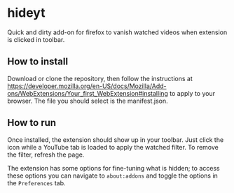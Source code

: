 # hideyt

Quick and dirty add-on for firefox to vanish watched videos when extension is clicked in toolbar.

## How to install

Download or clone the repository, then follow the instructions
at https://developer.mozilla.org/en-US/docs/Mozilla/Add-ons/WebExtensions/Your_first_WebExtension#installing to apply to
your browser. The file you should select is the manifest.json.

## How to run

Once installed, the extension should show up in your toolbar. Just click the icon while a YouTube tab is loaded to apply
the watched filter. To remove the filter, refresh the page.

The extension has some options for fine-tuning what is hidden; to access these options you can navigate
to `about:addons` and toggle the options in the `Preferences` tab.

